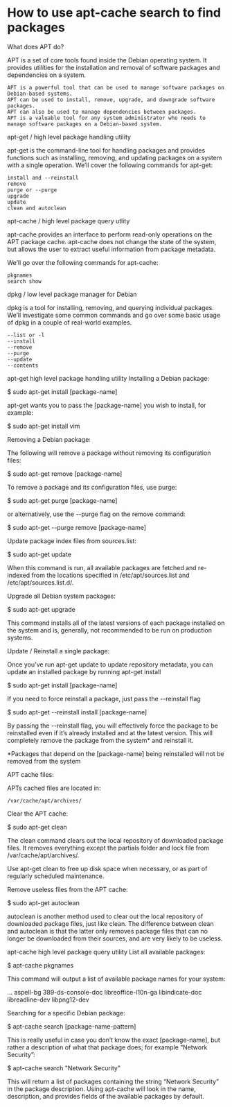 # How to use apt-cache search to find packages

What does APT do?

APT is a set of core tools found inside the Debian operating system. 
It provides utilities for the installation and removal of software 
packages and dependencies on a system.

    APT is a powerful tool that can be used to manage software packages on Debian-based systems.
    APT can be used to install, remove, upgrade, and downgrade software packages.
    APT can also be used to manage dependencies between packages.
    APT is a valuable tool for any system administrator who needs to manage software packages on a Debian-based system.

apt-get / high level package handling utility

apt-get is the command-line tool for handling packages and provides functions such as 
installing, removing, and updating packages on a system with a single operation. 
We’ll cover the following commands for apt-get:

    install and --reinstall
    remove
    purge or --purge
    upgrade
    update
    clean and autoclean

apt-cache / high level package query utlity

apt-cache provides an interface to perform read-only operations on the APT package cache. 
apt-cache does not change the state of the system, but allows the user to extract useful information from package metadata.

We’ll go over the following commands for apt-cache:

    pkgnames
    search show

dpkg / low level package manager for Debian

dpkg is a tool for installing, removing, and querying individual packages. 
We’ll investigate some common commands and go over some basic usage of dpkg in a couple of real-world examples.

    --list or -l
    --install
    --remove
    --purge
    --update
    --contents

 
apt-get high level package handling utility
Installing a Debian package:

 $ sudo apt-get install [package-name]

apt-get wants you to pass the [package-name] you wish to install, for example:

 $ sudo apt-get install vim

 
Removing a Debian package:

The following will remove a package without removing its configuration files:

 $ sudo apt-get remove [package-name]

To remove a package and its configuration files, use purge:

 $ sudo apt-get purge [package-name]

or alternatively, use the --purge flag on the remove command:

 $ sudo apt-get --purge remove [package-name]

 
Update package index files from sources.list:

 $ sudo apt-get update

When this command is run, all available packages are fetched and re-indexed from 
the locations specified in /etc/apt/sources.list and /etc/apt/sources.list.d/.

 
Upgrade all Debian system packages:

 $ sudo apt-get upgrade

This command installs all of the latest versions of each package installed on the 
system and is, generally, not recommended to be run on production systems.

 
Update / Reinstall a single package:

Once you’ve run apt-get update to update repository metadata, 
you can update an installed package by running apt-get install

 $ sudo apt-get install [package-name]

If you need to force reinstall a package, just pass the --reinstall flag

 $ sudo apt-get --reinstall install [package-name]

By passing the --reinstall flag, you will effectively force the package to be reinstalled 
even if it’s already installed and at the latest version. 
This will completely remove the package from the system* and reinstall it.

*Packages that depend on the [package-name] being reinstalled will not be removed from the system

 
APT cache files:

APTs cached files are located in:

    /var/cache/apt/archives/

 
Clear the APT cache:

 $ sudo apt-get clean

The clean command clears out the local repository of downloaded package files. 
It removes everything except the partials folder and lock file from /var/cache/apt/archives/.

Use apt-get clean to free up disk space when necessary, or as part of regularly scheduled maintenance.

 
Remove useless files from the APT cache:

 $ sudo apt-get autoclean

autoclean is another method used to clear out the local repository of downloaded package files, 
just like clean. The difference between clean and autoclean is that the latter only removes package 
files that can no longer be downloaded from their sources, and are very likely to be useless.

 
apt-cache high level package query utility
List all available packages:

 $ apt-cache pkgnames

This command will output a list of available package names for your system:

...
aspell-bg
389-ds-console-doc
libreoffice-l10n-ga
libindicate-doc
libreadline-dev
libpng12-dev

 
Searching for a specific Debian package:

 $ apt-cache search [package-name-pattern]

This is really useful in case you don’t know the exact [package-name], 
but rather a description of what that package does; for example “Network Security”:

 $ apt-cache search "Network Security"

This will return a list of packages containing the string “Network Security” in the package description. 
Using apt-cache will look in the name, description, and provides fields of the available packages by default.
